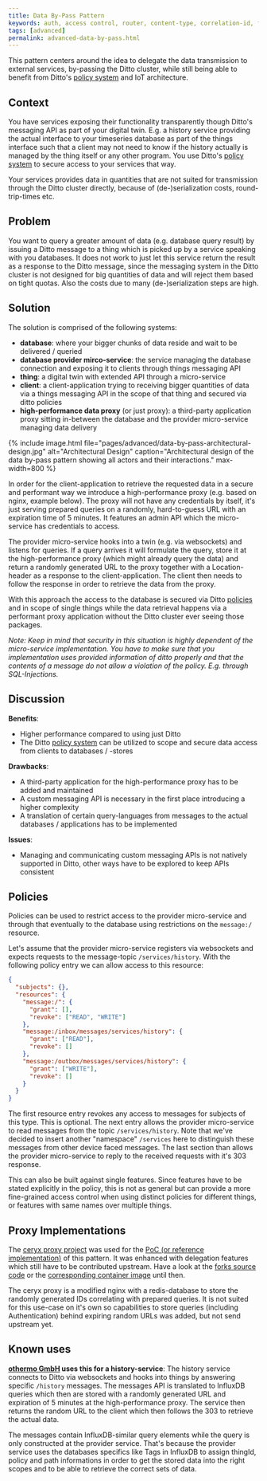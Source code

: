 ```yaml
---
title: Data By-Pass Pattern
keywords: auth, access control, router, content-type, correlation-id, feature, message, payload, thing
tags: [advanced]
permalink: advanced-data-by-pass.html
---
```


This pattern centers around the idea to delegate the data transmission to external services, by-passing the Ditto cluster, while still being able to benefit from Ditto's [policy system](basic-policies.html) and IoT architecture.

## Context

You have services exposing their functionality transparently though Ditto's messaging API as part of your digital twin. E.g. a history service providing the actual interface to your timeseries database as part of the things interface such that a client may not need to know if the history actually is managed by the thing itself or any other program. You use Ditto's [policy system](basic-policies.html) to secure access to your services that way.

Your services provides data in quantities that are not suited for transmission through the Ditto cluster directly, because of (de-)serialization costs, round-trip-times etc.

## Problem

You want to query a greater amount of data (e.g. database query result) by issuing a Ditto message to a thing which is picked up by a service speaking with you databases. It does not work to just let this service return the result as a response to the Ditto message, since the messaging system in the Ditto cluster is not designed for big quantities of data and will reject them based on tight quotas. Also the costs due to many (de-)serialization steps are high.

## Solution

The solution is comprised of the following systems:

* **database**: where your bigger chunks of data reside and wait to be delivered / queried
* **database provider mirco-service**: the service managing the database connection and exposing it to clients through things messaging API
* **thing**: a digital twin with extended API through a micro-service
* **client**: a client-application trying to receiving bigger quantities of data via a things messaging API in the scope of that thing and secured via ditto policies
* **high-performance data proxy** (or just proxy): a third-party application proxy sitting in-between the database and the provider micro-service managing data delivery

{% include image.html file="pages/advanced/data-by-pass-architectural-design.jpg" alt="Architectural Design" caption="Architectural design of the data by-pass pattern showing all actors and their interactions." max-width=800 %}

In order for the client-application to retrieve the requested data in a secure and performant way we introduce a high-performance proxy (e.g. based on nginx, example below). The proxy will not have any credentials by itself, it's just serving prepared queries on a randomly, hard-to-guess URL with an expiration time of 5 minutes. It features an admin API which the micro-service has credentials to access.

The provider micro-service hooks into a twin (e.g. via websockets) and listens for queries. If a query arrives it will formulate the query, store it at the high-performance proxy (which might already query the data) and return a randomly generated URL to the proxy together with a Location-header as a response to the client-application. The client then needs to follow the response in order to retrieve the data from the proxy.

With this approach the access to the database is secured via Ditto [policies](basic-policy.html) and in scope of single things while the data retrieval happens via a performant proxy application without the Ditto cluster ever seeing those packages.

*Note: Keep in mind that security in this situation is highly dependent of the micro-service implementation. You have to make sure that you implementation uses provided information of ditto properly and that the contents of a message do not allow a violation of the policy. E.g. through SQL-Injections.*

## Discussion

**Benefits**:

* Higher performance compared to using just Ditto
* The Ditto [policy system](basic-policy.html) can be utilized to scope and secure data access from clients to databases / -stores

**Drawbacks**:

* A third-party application for the high-performance proxy has to be added and maintained
* A custom messaging API is necessary in the first place introducing a higher complexity
* A translation of certain query-languages from messages to the actual databases / applications has to be implemented

**Issues**:

* Managing and communicating custom messaging APIs is not natively supported in Ditto, other ways have to be explored to keep APIs consistent

## Policies

Policies can be used to restrict access to the provider micro-service and through that eventually to the database using restrictions on the `message:/` resource.

Let's assume that the provider micro-service registers via websockets and expects requests to the message-topic `/services/history`. With the following policy entry we can allow access to this resource:

```json
{
  "subjects": {},
  "resources": {
    "message:/": {
      "grant": [],
      "revoke": ["READ", "WRITE"]
    },
    "message:/inbox/messages/services/history": {
      "grant": ["READ"],
      "revoke": []
    },
    "message:/outbox/messages/services/history": {
      "grant": ["WRITE"],
      "revoke": []
    }
  }
}
```

The first resource entry revokes any access to messages for subjects of this type. This is optional. The next entry allows the provider micro-service to read messages from the topic `/services/history`. Note that we've decided to insert another "namespace" `/services` here to distinguish these messages from other device faced messages. The last section than allows the provider micro-service to reply to the received requests with it's 303 response.

This can also be built against single features. Since features have to be stated explicitly in the policy, this is not as general but can provide a more fine-grained access control when using distinct policies for different things, or features with same names over multiple things.

## Proxy Implementations

The [ceryx proxy project](https://github.com/sourcelair/ceryx) was used for the [PoC (or reference implementation)](https://github.com/w4tsn/ceryx) of this pattern. It was enhanced with delegation features which still have to be contributed upstream. Have a look at the [forks source code](https://github.com/w4tsn/ceryx) or the [corresponding container image](https://quay.io/repository/w4tsn/ceryx) until then.

The ceryx proxy is a modified nginx with a redis-database to store the randomly generated IDs correlating with prepared queries. It is not suited for this use-case on it's own so capabilities to store queries (including Authentication) behind expiring random URLs was added, but not send upstream yet.

## Known uses

**[othermo GmbH](https://www.othermo.de) uses this for a history-service**: The history service connects to Ditto via websockets and hooks into things by answering specific `/history` messages. The messages API is translated to InfluxDB queries which then are stored with a randomly generated URL and expiration of 5 minutes at the high-performance proxy. The service then returns the random URL to the client which then follows the 303 to retrieve the actual data.

The messages contain InfluxDB-similar query elements while the query is only constructed at the provider service. That's because the provider service uses the databases specifics like Tags in InfluxDB to assign thingId, policy and path informations in order to get the stored data into the right scopes and to be able to retrieve the correct sets of data.
